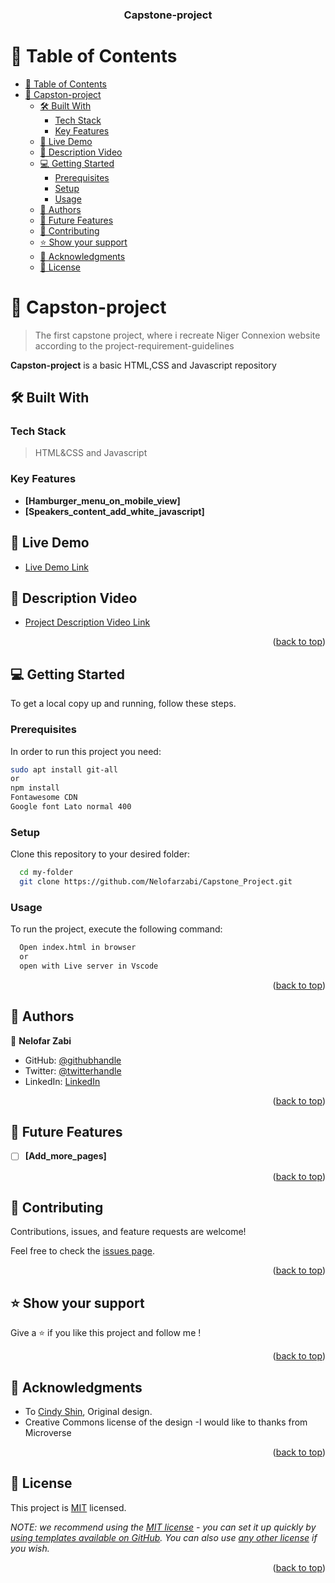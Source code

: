 <a name="readme-top"></a>

<div align="center">
  <h3><b>Capstone-project</b></h3>
</div>

# 📗 Table of Contents

- [📗 Table of Contents](#-table-of-contents)
- [📖 Capston-project ](#-capston-project-)
  - [🛠 Built With ](#-built-with-)
    - [Tech Stack ](#tech-stack-)
    - [Key Features ](#key-features-)
  - [🚀 Live Demo ](#-live-demo-)
  - [🚀 Description Video](#-description-video)
  - [💻 Getting Started ](#-getting-started-)
    - [Prerequisites](#prerequisites)
    - [Setup](#setup)
    - [Usage](#usage)
  - [👥 Authors ](#-authors-)
  - [🔭 Future Features ](#-future-features-)
  - [🤝 Contributing ](#-contributing-)
  - [⭐️ Show your support ](#️-show-your-support-)
  - [🙏 Acknowledgments ](#-acknowledgments-)
  - [📝 License ](#-license-)

# 📖 Capston-project <a name="about-project"></a>

> The first capstone project, where i recreate Niger Connexion website according to the project-requirement-guidelines

**Capston-project** is a basic HTML,CSS and Javascript repository

## 🛠 Built With <a name="built-with"></a>

### Tech Stack <a name="tech-stack"></a>

> HTML&CSS and Javascript

### Key Features <a name="key-features"></a>

- **[Hamburger_menu_on_mobile_view]**
- **[Speakers_content_add_white_javascript]**

## 🚀 Live Demo <a name="live-demo"></a>

- [Live Demo Link](https://nelofarzabi.github.io/Capstone_Project/)

## 🚀 Description Video<a name="video-demo"></a>

- [Project Description Video Link](https://www.loom.com/share/babe3f9e41b1451698e0665fe1cd343f?sid=fc9e690a-81df-4be2-b157-2cfe387ca42a)

<p align="right">(<a href="#readme-top">back to top</a>)</p>

<!-- GETTING STARTED -->

## 💻 Getting Started <a name="getting-started"></a>

To get a local copy up and running, follow these steps.

### Prerequisites

In order to run this project you need:

```sh
sudo apt install git-all
or
npm install
Fontawesome CDN
Google font Lato normal 400
```

### Setup

Clone this repository to your desired folder:

```sh
  cd my-folder
  git clone https://github.com/Nelofarzabi/Capstone_Project.git
```

### Usage

To run the project, execute the following command:

```sh
  Open index.html in browser
  or
  open with Live server in Vscode
```

<p align="right">(<a href="#readme-top">back to top</a>)</p>

## 👥 Authors <a name="authors"></a>

👤 **Nelofar Zabi**

- GitHub: [@githubhandle](https://github.com/Nelofarzabi)
- Twitter: [@twitterhandle](https://twitter.com/NelofarZabi)
- LinkedIn: [LinkedIn](https://www.linkedin.com/in/nelofar-zabi-1a1066213)

<p align="right">(<a href="#readme-top">back to top</a>)</p>

## 🔭 Future Features <a name="future-features"></a>

- [ ] **[Add_more_pages]**

<p align="right">(<a href="#readme-top">back to top</a>)</p>

<!-- CONTRIBUTING -->

## 🤝 Contributing <a name="contributing"></a>

Contributions, issues, and feature requests are welcome!

Feel free to check the [issues page](https://github.com/Nelofarzabi/Capstone_Project/issues).

<p align="right">(<a href="#readme-top">back to top</a>)</p>

<!-- SUPPORT -->

## ⭐️ Show your support <a name="support"></a>

Give a ⭐️ if you like this project and follow me !

<p align="right">(<a href="#readme-top">back to top</a>)</p>

<!-- ACKNOWLEDGEMENTS -->

## 🙏 Acknowledgments <a name="acknowledgements"></a>

- To [Cindy Shin](https://www.behance.net/adagio07), Original design.
- Creative Commons license of the design
-I would like to thanks from Microverse

<p align="right">(<a href="#readme-top">back to top</a>)</p>

<!-- LICENSE -->

## 📝 License <a name="license"></a>

This project is [MIT](./Licence.md) licensed.

_NOTE: we recommend using the [MIT license](https://choosealicense.com/licenses/mit/) - you can set it up quickly by [using templates available on GitHub](https://docs.github.com/en/communities/setting-up-your-project-for-healthy-contributions/adding-a-license-to-a-repository). You can also use [any other license](https://choosealicense.com/licenses/) if you wish._

<p align="right">(<a href="#readme-top">back to top</a>)</p>
